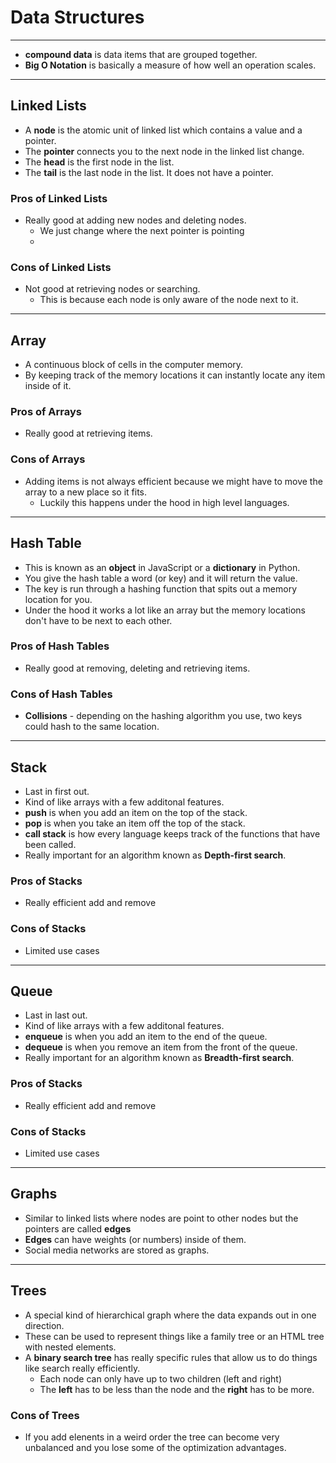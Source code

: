 # Data Structures
---
- **compound data** is data items that are grouped together.
- **Big O Notation** is basically a measure of how well an operation scales.

---
## Linked Lists
- A **node** is the atomic unit of linked list which contains a value and a pointer.
- The **pointer** connects you to the next node in the linked list change.
- The **head** is the first node in the list.
- The **tail** is the last node in the list. It does not have a pointer.

### Pros of Linked Lists
- Really good at adding new nodes and deleting nodes.
  - We just change where the next pointer is pointing
  - 
### Cons of Linked Lists
- Not good at retrieving nodes or searching.
  - This is because each node is only aware of the node next to it.

---
## Array
- A continuous block of cells in the computer memory.
- By keeping track of the memory locations it can instantly locate any item inside of it.

### Pros of Arrays
- Really good at retrieving items.
  
### Cons of Arrays
- Adding items is not always efficient because we might have to move the array to a new place so it fits.
  - Luckily this happens under the hood in high level languages.

---
## Hash Table
- This is known as an **object** in JavaScript or a **dictionary** in Python.
- You give the hash table a word (or key) and it will return the value.
- The key is run through a hashing function that spits out a memory location for you.
- Under the hood it works a lot like an array but the memory locations don't have to be next to each other.

### Pros of Hash Tables
- Really good at removing, deleting and retrieving items.

### Cons of Hash Tables
- **Collisions** - depending on the hashing algorithm you use, two keys could hash to the same location.

---
## Stack
- Last in first out.
- Kind of like arrays with a few additonal features.
- **push** is when you add an item on the top of the stack.
- **pop** is when you take an item off the top of the stack.
- **call stack** is how every language keeps track of the functions that have been called.
- Really important for an algorithm known as **Depth-first search**.

### Pros of Stacks
- Really efficient add and remove

### Cons of Stacks
- Limited use cases

---
## Queue
- Last in last out.
- Kind of like arrays with a few additonal features.
- **enqueue** is when you add an item to the end of the queue.
- **dequeue** is when you remove an item from the front of the queue.
- Really important for an algorithm known as **Breadth-first search**.

### Pros of Stacks
- Really efficient add and remove

### Cons of Stacks
- Limited use cases

---
## Graphs
- Similar to linked lists where nodes are point to other nodes but the pointers are called **edges**
- **Edges** can have weights (or numbers) inside of them.
- Social media networks are stored as graphs.

---
## Trees
- A special kind of hierarchical graph where the data expands out in one direction.
- These can be used to represent things like a family tree or an HTML tree with nested elements.
- A **binary search tree** has really specific rules that allow us to do things like search really efficiently.
  - Each node can only have up to two children (left and right)
  - The **left** has to be less than the node and the **right** has to be more.

### Cons of Trees
- If you add elenents in a weird order the tree can become very unbalanced and you lose some of the optimization advantages.